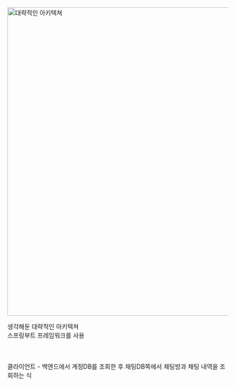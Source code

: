 <img width="782" height="702" alt="대략적인 아키텍쳐" src="https://github.com/user-attachments/assets/f975aac1-ba2e-4524-9556-56f625303fa4" />

생각해둔 대략적인 아키텍쳐<br/>
스프링부트 프레임워크를 사용<br/>
<br/>
<br/>
<br/>
클라이언트 - 백엔드에서 계정DB를 조회한 후 채팅DB쪽에서 채팅방과 채팅 내역을 조회하는 식<br/>
